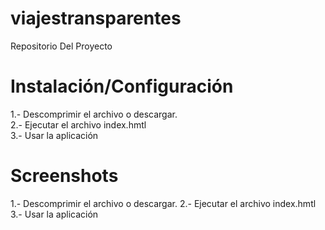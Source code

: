 viajestransparentes
===================

Repositorio Del Proyecto


Instalación/Configuración
===================

1.- Descomprimir el archivo o descargar.<br>
2.- Ejecutar el archivo index.hmtl<br>
3.- Usar la aplicación<br>

Screenshots
===================

1.- Descomprimir el archivo o descargar.
2.- Ejecutar el archivo index.hmtl
3.- Usar la aplicación
